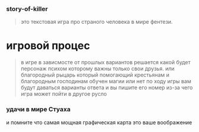 ### story-of-killer
> это текстовая игра про страного человека в мире фентези.
# игровой процес
> в игре в зависмосте от прошлых вариантов решается какой будет персонаж психом которому важны только свои друзья.
> или благородный рыцарь который помогающий крестьянам и благородным господинам
> обучен магии или нет
> по ходу игры вам будут даваться варианты ответа и вы пишите его номер из-за чего игра может пойти в другое русло
### удачи в мире Стуаха
и помните что самая мощная графическая карта это ваше воображение
